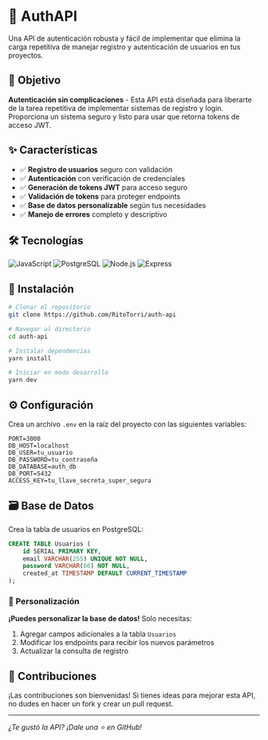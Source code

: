 # 🔐 AuthAPI 

Una API de autenticación robusta y fácil de implementar que elimina la carga repetitiva de manejar registro y autenticación de usuarios en tus proyectos.

## 🎯 Objetivo

**Autenticación sin complicaciones** - Esta API está diseñada para liberarte de la tarea repetitiva de implementar sistemas de registro y login. Proporciona un sistema seguro y listo para usar que retorna tokens de acceso JWT.

## ✨ Características

- ✅ **Registro de usuarios** seguro con validación
- ✅ **Autenticación** con verificación de credenciales
- ✅ **Generación de tokens JWT** para acceso seguro
- ✅ **Validación de tokens** para proteger endpoints
- ✅ **Base de datos personalizable** según tus necesidades
- ✅ **Manejo de errores** completo y descriptivo

## 🛠 Tecnologías

![JavaScript](https://img.shields.io/badge/JavaScript-ES6+-F7DF1E?style=for-the-badge&logo=javascript)
![PostgreSQL](https://img.shields.io/badge/PostgreSQL-16+-336791?style=for-the-badge&logo=postgresql)
![Node.js](https://img.shields.io/badge/Node.js-18+-339933?style=for-the-badge&logo=nodedotjs)
![Express](https://img.shields.io/badge/Express.js-4.x-000000?style=for-the-badge&logo=express)

## 🚀 Instalación

```bash
# Clonar el repositorio
git clone https://github.com/RitoTorri/auth-api

# Navegar al directorio
cd auth-api

# Instalar dependencias
yarn install

# Iniciar en modo desarrollo
yarn dev
```

## ⚙️ Configuración

Crea un archivo `.env` en la raíz del proyecto con las siguientes variables:

```env
PORT=3000
DB_HOST=localhost
DB_USER=tu_usuario
DB_PASSWORD=tu_contraseña
DB_DATABASE=auth_db
DB_PORT=5432
ACCESS_KEY=tu_llave_secreta_super_segura
```

## 🗃️ Base de Datos

Crea la tabla de usuarios en PostgreSQL:

```sql
CREATE TABLE Usuarios (
    id SERIAL PRIMARY KEY,
    email VARCHAR(255) UNIQUE NOT NULL,
    password VARCHAR(60) NOT NULL,
    created_at TIMESTAMP DEFAULT CURRENT_TIMESTAMP
);
```

### 🎨 Personalización

**¡Puedes personalizar la base de datos!** Solo necesitas:

1. Agregar campos adicionales a la tabla `Usuarios`
2. Modificar los endpoints para recibir los nuevos parámetros
3. Actualizar la consulta de registro

## 🤝 Contribuciones

¡Las contribuciones son bienvenidas! Si tienes ideas para mejorar esta API, no dudes en hacer un fork y crear un pull request.

---
*¿Te gustó la API? ¡Dale una ⭐ en GitHub!*
